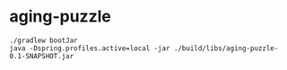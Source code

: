# aging-puzzle

```
./gradlew bootJar
java -Dspring.profiles.active=local -jar ./build/libs/aging-puzzle-0.1-SNAPSHOT.jar
```
